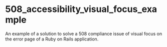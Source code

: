 # 508_accessibility_visual_focus_example
An example of a solution to solve a 508 compliance issue of visual focus on the error page of a Ruby on Rails application.
